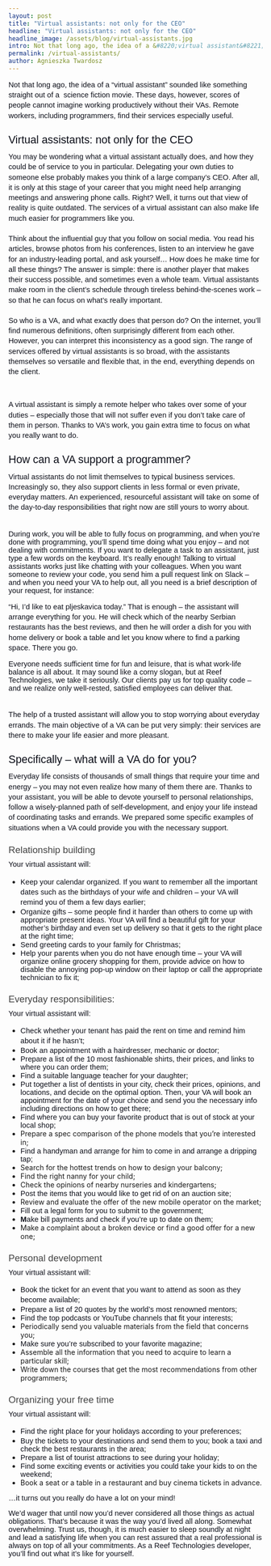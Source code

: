 ```yaml
---
layout: post
title: "Virtual assistants: not only for the CEO"
headline: "Virtual assistants: not only for the CEO"
headline_image: /assets/blog/virtual-assistants.jpg
intro: Not that long ago, the idea of a &#8220;virtual assistant&#8221; sounded like something straight out of a&nbsp; science fiction movie. These days, however, scores of people cannot imagine working productively without their VAs. Remote workers, including programmers, find their services especially useful.
permalink: /virtual-assistants/
author: Agnieszka Twardosz
---
```

<p dir="ltr" style="line-height: 1.38; margin-top: 0pt; margin-bottom: 0pt;"><span style="font-size: 11pt; font-family: Arial; color: #0e101a; background-color: transparent; font-weight: 400; font-style: normal; font-variant: normal; text-decoration: none; vertical-align: baseline; white-space: pre-wrap;">Not that long ago, the idea of a &#8220;virtual assistant&#8221; sounded like something straight out of a&nbsp; science fiction movie. These days, however, scores of people cannot imagine working productively without their VAs. Remote workers, including programmers, find their services especially useful.</span></p>
<h2 dir="ltr" style="line-height: 1.38; margin-top: 18pt; margin-bottom: 6pt;"><span style="font-size: 16pt; font-family: Arial; color: #0e101a; background-color: transparent; font-weight: 400; font-style: normal; font-variant: normal; text-decoration: none; vertical-align: baseline; white-space: pre-wrap;">Virtual assistants: not only for the CEO</span></h2>
<p dir="ltr" style="line-height: 1.38; margin-top: 0pt; margin-bottom: 0pt;"><span style="font-size: 11pt; font-family: Arial; color: #0e101a; background-color: transparent; font-weight: 400; font-style: normal; font-variant: normal; text-decoration: none; vertical-align: baseline; white-space: pre-wrap;">You may be wondering what a virtual assistant actually does, and how they could be of service to you in particular. Delegating your own duties to someone else probably makes you think of a large company&#8217;s CEO. After all, it is only at this stage of your career that you might need help arranging meetings and answering phone calls. Right? Well, it turns out that view of reality is quite outdated. </span><span style="font-size: 11pt; font-family: Arial; color: #0e101a; background-color: transparent; font-style: normal; font-variant: normal; text-decoration: none; vertical-align: baseline; white-space: pre-wrap;">The services of a virtual assistant can also make life much easier for programmers like you.</span></p>
<p dir="ltr" style="line-height: 1.38; margin-top: 0pt; margin-bottom: 0pt;"><span style="font-size: 11pt; font-family: Arial; color: #0e101a; background-color: transparent; font-weight: 400; font-style: normal; font-variant: normal; text-decoration: none; vertical-align: baseline; white-space: pre-wrap;">&nbsp;</span></p>
<p dir="ltr" style="line-height: 1.38; margin-top: 0pt; margin-bottom: 0pt;"><span style="font-size: 11pt; font-family: Arial; color: #0e101a; background-color: transparent; font-weight: 400; font-style: normal; font-variant: normal; text-decoration: none; vertical-align: baseline; white-space: pre-wrap;">Think about the influential guy that you follow on social media. You read his articles, browse photos from his conferences, listen to an interview he gave for an industry-leading portal, and ask yourself&#8230; How does he make time for all these things? </span><span style="font-size: 11pt; font-family: Arial; color: #0e101a; background-color: transparent; font-style: normal; font-variant: normal; text-decoration: none; vertical-align: baseline; white-space: pre-wrap;">The answer is simple: there is another player that makes their success possible, and sometimes even a whole team.</span><span style="font-size: 11pt; font-family: Arial; color: #0e101a; background-color: transparent; font-weight: 400; font-style: normal; font-variant: normal; text-decoration: none; vertical-align: baseline; white-space: pre-wrap;"> Virtual assistants make room in the client&#8217;s schedule through tireless behind-the-scenes work – so that he can focus on what&#8217;s really important.</span></p>
<p dir="ltr" style="line-height: 1.38; margin-top: 0pt; margin-bottom: 0pt;"><span style="font-size: 11pt; font-family: Arial; color: #0e101a; background-color: transparent; font-weight: 400; font-style: normal; font-variant: normal; text-decoration: none; vertical-align: baseline; white-space: pre-wrap;">&nbsp;</span></p>
<p dir="ltr" style="line-height: 1.38; margin-top: 0pt; margin-bottom: 0pt;"><span style="font-size: 11pt; font-family: Arial; color: #0e101a; background-color: transparent; font-weight: 400; font-style: normal; font-variant: normal; text-decoration: none; vertical-align: baseline; white-space: pre-wrap;">So who is a VA, and what exactly does that person do? On the internet, you&#8217;ll find numerous definitions, often surprisingly different from each other. However, you can interpret this inconsistency as a good sign. The range of services offered by virtual assistants is so broad, with the assistants themselves so versatile and flexible that, in the end, everything depends on the client.</span></p>
<p><b style="font-weight: normal;">&nbsp;</b></p>
<p dir="ltr" style="line-height: 1.38; margin-top: 0pt; margin-bottom: 0pt;"><span style="font-size: 11pt; font-family: Arial; color: #0e101a; background-color: transparent; font-style: normal; font-variant: normal; text-decoration: none; vertical-align: baseline; white-space: pre-wrap;">A virtual assistant is simply a remote helper who takes over some of your duties &#8211; especially those that will not suffer even if you don&#8217;t take care of them in person.</span><span style="font-size: 11pt; font-family: Arial; color: #0e101a; background-color: transparent; font-weight: 400; font-style: normal; font-variant: normal; text-decoration: none; vertical-align: baseline; white-space: pre-wrap;"> Thanks to VA&#8217;s work, you gain extra time to focus on what you really want to do.</span></p>
<h2 dir="ltr" style="line-height: 1.38; margin-top: 18pt; margin-bottom: 6pt;"><span style="font-size: 16pt; font-family: Arial; color: #0e101a; background-color: transparent; font-weight: 400; font-style: normal; font-variant: normal; text-decoration: none; vertical-align: baseline; white-space: pre-wrap;">How can a VA support a programmer?</span></h2>
<p dir="ltr" style="line-height: 1.38; margin-top: 0pt; margin-bottom: 0pt;"><span style="font-size: 11pt; font-family: Arial; color: #0e101a; background-color: transparent; font-weight: 400; font-style: normal; font-variant: normal; text-decoration: none; vertical-align: baseline; white-space: pre-wrap;">Virtual assistants do not limit themselves to typical business services. Increasingly so, they also support clients in less formal or even private, everyday matters. </span><span style="font-size: 11pt; font-family: Arial; color: #0e101a; background-color: transparent; font-style: normal; font-variant: normal; text-decoration: none; vertical-align: baseline; white-space: pre-wrap;">An experienced, resourceful assistant will take on some of the day-to-day responsibilities that right now are still yours to worry about.</span></p>
<p dir="ltr" style="line-height: 1.38; margin-top: 0pt; margin-bottom: 0pt;"><span style="font-size: 11pt; font-family: Arial; color: #0e101a; background-color: transparent; font-weight: 400; font-style: normal; font-variant: normal; text-decoration: none; vertical-align: baseline; white-space: pre-wrap;">&nbsp;</span></p>
<p><span style="font-size: 11pt; font-family: Arial; color: #0e101a; background-color: transparent; font-variant-numeric: normal; font-variant-east-asian: normal; vertical-align: baseline; white-space: pre-wrap;">During work, you will be able to fully focus on programming, and when you&#8217;re done with programming, you&#8217;ll spend time doing what you enjoy &#8211; and not dealing with commitments. If you want to delegate a task to an assistant, just type a few words on the keyboard. It&#8217;s really enough! </span><span style="font-size: 11pt; font-family: Arial; color: #0e101a; background-color: transparent; font-variant-numeric: normal; font-variant-east-asian: normal; vertical-align: baseline; white-space: pre-wrap;">Talking to virtual assistants works just like chatting with your colleagues.</span><span style="font-size: 11pt; font-family: Arial; color: #0e101a; background-color: transparent; font-variant-numeric: normal; font-variant-east-asian: normal; vertical-align: baseline; white-space: pre-wrap;"> When you want someone to review your code, you send him a pull request link on Slack &#8211; and when you need your VA to help out, all you need is a brief description of your request, for instance: </span></p>
<p dir="ltr" style="line-height: 1.38; margin-top: 0pt; margin-bottom: 0pt;"><span style="font-size: 11pt; font-family: Arial; color: #0e101a; background-color: transparent; font-weight: 400; font-style: normal; font-variant: normal; text-decoration: none; vertical-align: baseline; white-space: pre-wrap;">&#8220;Hi, I&#8217;d like to eat pljeskavica today.&#8221; That is enough &#8211; the assistant will arrange everything for you. He will check which of the nearby Serbian restaurants has the best reviews, and then he will order a dish for you with home delivery or book a table and let you know where to find a parking space. There you go.&nbsp;</span></p>
<p><span style="background-color: transparent; word-spacing: normal; font-size: 11pt; font-family: Arial; color: #0e101a; font-variant-numeric: normal; font-variant-east-asian: normal; vertical-align: baseline; white-space: pre-wrap;">Everyone needs sufficient time for fun and leisure, that is what work-life balance is all about.</span><span style="background-color: transparent; word-spacing: normal; font-size: 11pt; font-family: Arial; color: #0e101a; font-variant-numeric: normal; font-variant-east-asian: normal; vertical-align: baseline; white-space: pre-wrap;"> It may sound like a corny slogan, but at Reef Technologies, we take it seriously. Our clients pay us for top quality code &#8211; and we realize only well-rested, satisfied employees can deliver that.</span></p>
<p dir="ltr" style="line-height: 1.38; margin-top: 0pt; margin-bottom: 0pt;"><span style="font-size: 11pt; font-family: Arial; color: #0e101a; background-color: transparent; font-weight: 400; font-style: normal; font-variant: normal; text-decoration: none; vertical-align: baseline; white-space: pre-wrap;">&nbsp;</span></p>
<p dir="ltr" style="line-height: 1.38; margin-top: 0pt; margin-bottom: 0pt;"><span style="font-size: 11pt; font-family: Arial; color: #0e101a; background-color: transparent; font-weight: 400; font-style: normal; font-variant: normal; text-decoration: none; vertical-align: baseline; white-space: pre-wrap;">The help of a trusted assistant will allow you to stop worrying about everyday errands. </span><span style="font-size: 11pt; font-family: Arial; color: #0e101a; background-color: transparent; font-style: normal; font-variant: normal; text-decoration: none; vertical-align: baseline; white-space: pre-wrap;">The main objective of a VA can be put very simply: their services are there to make your life easier and more pleasant.</span></p>
<h2 dir="ltr" style="line-height: 1.38; margin-top: 18pt; margin-bottom: 6pt;"><span style="font-size: 16pt; font-family: Arial; color: #0e101a; background-color: transparent; font-weight: 400; font-style: normal; font-variant: normal; text-decoration: none; vertical-align: baseline; white-space: pre-wrap;">Specifically – what will a VA do for you?</span></h2>
<p dir="ltr" style="line-height: 1.38; margin-top: 0pt; margin-bottom: 0pt;"><span style="font-size: 11pt; font-family: Arial; color: #0e101a; background-color: transparent; font-style: normal; font-variant: normal; text-decoration: none; vertical-align: baseline; white-space: pre-wrap;">Everyday life consists of thousands of small things that require your time and energy</span><span style="font-size: 11pt; font-family: Arial; color: #0e101a; background-color: transparent; font-weight: 400; font-style: normal; font-variant: normal; text-decoration: none; vertical-align: baseline; white-space: pre-wrap;"> &#8211; you may not even realize how many of them there are. Thanks to your assistant, you will be able to devote yourself to personal relationships, follow a wisely-planned path of self-development, and enjoy your life instead of coordinating tasks and errands. We prepared some </span><span style="font-size: 11pt; font-family: Arial; color: #0e101a; background-color: transparent; font-style: normal; font-variant: normal; text-decoration: none; vertical-align: baseline; white-space: pre-wrap;">specific examples</span><span style="font-size: 11pt; font-family: Arial; color: #0e101a; background-color: transparent; font-weight: 400; font-style: normal; font-variant: normal; text-decoration: none; vertical-align: baseline; white-space: pre-wrap;"> of situations when a VA could provide you with the necessary support.</span></p>
<h3 dir="ltr" style="line-height: 1.38; margin-top: 16pt; margin-bottom: 4pt;"><span style="font-size: 13.999999999999998pt; font-family: Arial; color: #434343; background-color: transparent; font-weight: 400; font-style: normal; font-variant: normal; text-decoration: none; vertical-align: baseline; white-space: pre-wrap;">Relationship building</span></h3>
<p dir="ltr" style="line-height: 1.38; margin-top: 0pt; margin-bottom: 0pt;"><span style="font-size: 11pt; font-family: Arial; color: #0e101a; background-color: transparent; font-style: normal; font-variant: normal; text-decoration: none; vertical-align: baseline; white-space: pre-wrap;">Your virtual assistant will:</span></p>
<ul>
	<li dir="ltr" style="line-height: 1.38;"><span style="font-size: 11pt; font-family: Arial; color: #0e101a; background-color: transparent; font-style: normal; font-variant: normal; text-decoration: none; vertical-align: baseline; white-space: pre-wrap;">Keep your calendar organized.</span><span style="font-size: 11pt; font-family: Arial; color: #0e101a; background-color: transparent; font-weight: 400; font-style: normal; font-variant: normal; text-decoration: none; vertical-align: baseline; white-space: pre-wrap;"> If you want to remember all the important dates such as the birthdays of your wife and children &#8211; your VA will remind you of them a few days earlier;</span></li>
	<li dir="ltr"><span style="font-size: 11pt; font-family: Arial; color: #0e101a; background-color: transparent; font-style: normal; font-variant: normal; text-decoration: none; vertical-align: baseline; white-space: pre-wrap;">Organize gifts</span><span style="font-size: 11pt; font-family: Arial; color: #0e101a; background-color: transparent; font-weight: 400; font-style: normal; font-variant: normal; text-decoration: none; vertical-align: baseline; white-space: pre-wrap;"> &#8211; some people find it harder than others to come up with appropriate present ideas. Your VA will find a beautiful gift for your mother&#8217;s birthday and even set up delivery so that it gets to the right place at the right time;</span></li>
	<li dir="ltr"><span style="background-color: transparent; color: #0e101a; font-family: Arial; font-size: 11pt; white-space: pre-wrap;">Send greeting cards to your family for Christmas;</span></li>
	<li dir="ltr"><span style="font-size: 11pt; font-family: Arial; color: #0e101a; background-color: transparent; font-style: normal; font-variant: normal; text-decoration: none; vertical-align: baseline; white-space: pre-wrap;">Help your parents when you do not have enough time</span><span style="font-size: 11pt; font-family: Arial; color: #0e101a; background-color: transparent; font-weight: 400; font-style: normal; font-variant: normal; text-decoration: none; vertical-align: baseline; white-space: pre-wrap;"> &#8211; your VA will organize online grocery shopping for them, provide advice on how to disable the annoying pop-up window on their laptop or call the appropriate technician to fix it;</span></li>
</ul>
<h3 dir="ltr" style="line-height: 1.38; margin-top: 16pt; margin-bottom: 4pt;"><span style="font-size: 13.999999999999998pt; font-family: Arial; color: #434343; background-color: transparent; font-weight: 400; font-style: normal; font-variant: normal; text-decoration: none; vertical-align: baseline; white-space: pre-wrap;">Everyday responsibilities:</span></h3>
<p dir="ltr" style="line-height: 1.38; margin-top: 0pt; margin-bottom: 0pt;"><span style="font-size: 11pt; font-family: Arial; color: #0e101a; background-color: transparent; font-style: normal; font-variant: normal; text-decoration: none; vertical-align: baseline; white-space: pre-wrap;">Your virtual assistant will:</span></p>
<ul>
	<li dir="ltr" style="line-height: 1.38;"><span style="font-size: 11pt; font-family: Arial; color: #0e101a; background-color: transparent; font-style: normal; font-variant: normal; text-decoration: none; vertical-align: baseline; white-space: pre-wrap;">Check whether your tenant has paid the rent on time</span><span style="font-size: 11pt; font-family: Arial; color: #0e101a; background-color: transparent; font-weight: 400; font-style: normal; font-variant: normal; text-decoration: none; vertical-align: baseline; white-space: pre-wrap;"> and remind him about it if he hasn&#8217;t;</span></li>
	<li dir="ltr"><span style="background-color: transparent; color: #0e101a; font-family: Arial; font-size: 11pt; white-space: pre-wrap;">Book an appointment with a hairdresser, mechanic or doctor;</span></li>
	<li dir="ltr"><span style="font-size: 11pt; font-family: Arial; color: #0e101a; background-color: transparent; font-style: normal; font-variant: normal; text-decoration: none; vertical-align: baseline; white-space: pre-wrap;">Prepare a list of the 10 most fashionable shirts</span><span style="font-size: 11pt; font-family: Arial; color: #0e101a; background-color: transparent; font-weight: 400; font-style: normal; font-variant: normal; text-decoration: none; vertical-align: baseline; white-space: pre-wrap;">, their prices, and links to where you can order them;</span></li>
	<li dir="ltr"><span style="background-color: transparent; color: #0e101a; font-family: Arial; font-size: 11pt; white-space: pre-wrap;">Find a suitable language teacher for your daughter;</span></li>
	<li dir="ltr"><span style="font-size: 11pt; font-family: Arial; color: #0e101a; background-color: transparent; font-style: normal; font-variant: normal; text-decoration: none; vertical-align: baseline; white-space: pre-wrap;">Put together a list of dentists in your city</span><span style="font-size: 11pt; font-family: Arial; color: #0e101a; background-color: transparent; font-weight: 400; font-style: normal; font-variant: normal; text-decoration: none; vertical-align: baseline; white-space: pre-wrap;">, check their prices, opinions, and locations, and decide on the optimal option. Then, your VA will book an appointment for the date of your choice and send you the necessary info including directions on how to get there;</span></li>
	<li dir="ltr"><span style="font-size: 11pt; font-family: Arial; color: #0e101a; background-color: transparent; font-style: normal; font-variant: normal; text-decoration: none; vertical-align: baseline; white-space: pre-wrap;">Find where you can buy your favorite product </span><span style="font-size: 11pt; font-family: Arial; color: #0e101a; background-color: transparent; font-weight: 400; font-style: normal; font-variant: normal; text-decoration: none; vertical-align: baseline; white-space: pre-wrap;">that is out of stock at your local shop;</span></li>
	<li dir="ltr">Prepare a spec comparison of the phone models that you&#8217;re interested in;</li>
	<li dir="ltr"><span style="font-size: 11pt; font-family: Arial; color: #0e101a; background-color: transparent; font-style: normal; font-variant: normal; text-decoration: none; vertical-align: baseline; white-space: pre-wrap;">Find a handyman</span><span style="font-size: 11pt; font-family: Arial; color: #0e101a; background-color: transparent; font-weight: 400; font-style: normal; font-variant: normal; text-decoration: none; vertical-align: baseline; white-space: pre-wrap;"> and arrange for him to come in and arrange a dripping tap;</span></li>
	<li dir="ltr">Search for the hottest trends on how to design your balcony;</li>
	<li dir="ltr">Find the right nanny for your child;</li>
	<li dir="ltr">Check the opinions of nearby nurseries and kindergartens;</li>
	<li dir="ltr"><span style="font-size: 11pt; font-family: Arial; color: #0e101a; background-color: transparent; font-style: normal; font-variant: normal; text-decoration: none; vertical-align: baseline; white-space: pre-wrap;">Post the items that you would like to get rid of on an auction site</span><span style="font-size: 11pt; font-family: Arial; color: #0e101a; background-color: transparent; font-weight: 400; font-style: normal; font-variant: normal; text-decoration: none; vertical-align: baseline; white-space: pre-wrap;">;</span></li>
	<li dir="ltr">Review and evaluate the offer of the new mobile operator on the market;</li>
	<li dir="ltr"><span style="font-size: 11pt; font-family: Arial; color: #0e101a; background-color: transparent; font-style: normal; font-variant: normal; text-decoration: none; vertical-align: baseline; white-space: pre-wrap;">Fill out a legal form</span><span style="font-size: 11pt; font-family: Arial; color: #0e101a; background-color: transparent; font-weight: 400; font-style: normal; font-variant: normal; text-decoration: none; vertical-align: baseline; white-space: pre-wrap;"> for you to submit to the government;</span></li>
	<li dir="ltr"><span style="font-size: 11pt; font-family: Arial; color: #0e101a; background-color: transparent; font-weight: 400; font-style: normal; font-variant: normal; text-decoration: none; vertical-align: baseline; white-space: pre-wrap;"><strong>M</strong></span><span style="font-size: 11pt; font-family: Arial; color: #0e101a; background-color: transparent; font-style: normal; font-variant: normal; text-decoration: none; vertical-align: baseline; white-space: pre-wrap;">ake bill payments and check if you&#8217;re up to date on them</span><span style="font-size: 11pt; font-family: Arial; color: #0e101a; background-color: transparent; font-weight: 400; font-style: normal; font-variant: normal; text-decoration: none; vertical-align: baseline; white-space: pre-wrap;">;</span></li>
	<li dir="ltr">Make a complaint about a broken device or find a good offer for a new one;</li>
</ul>
<h3 dir="ltr" style="line-height: 1.38; margin-top: 16pt; margin-bottom: 4pt;"><span style="font-size: 13.999999999999998pt; font-family: Arial; color: #434343; background-color: transparent; font-weight: 400; font-style: normal; font-variant: normal; text-decoration: none; vertical-align: baseline; white-space: pre-wrap;">Personal development</span></h3>
<p dir="ltr" style="line-height: 1.38; margin-top: 0pt; margin-bottom: 0pt;"><span style="font-size: 11pt; font-family: Arial; color: #0e101a; background-color: transparent; font-style: normal; font-variant: normal; text-decoration: none; vertical-align: baseline; white-space: pre-wrap;">Your virtual assistant will:</span></p>
<ul>
	<li dir="ltr" style="line-height: 1.38;"><span style="font-size: 11pt; font-family: Arial; color: #0e101a; background-color: transparent; font-style: normal; font-variant: normal; text-decoration: none; vertical-align: baseline; white-space: pre-wrap;">Book the ticket for an event</span><span style="font-size: 11pt; font-family: Arial; color: #0e101a; background-color: transparent; font-weight: 400; font-style: normal; font-variant: normal; text-decoration: none; vertical-align: baseline; white-space: pre-wrap;"> that you want to attend as soon as they become available;</span></li>
	<li dir="ltr"><span style="background-color: transparent; color: #0e101a; font-family: Arial; font-size: 11pt; white-space: pre-wrap;">Prepare a list of 20 quotes by the world&#8217;s most renowned mentors;</span></li>
	<li dir="ltr"><span style="background-color: transparent; color: #0e101a; font-family: Arial; font-size: 11pt; white-space: pre-wrap;">Find the top podcasts or YouTube channels that fit your interests;</span></li>
	<li dir="ltr">Periodically send you valuable materials from the field that concerns you;</li>
	<li dir="ltr"><span style="font-size: 11pt; font-family: Arial; color: #0e101a; background-color: transparent; font-style: normal; font-variant: normal; text-decoration: none; vertical-align: baseline; white-space: pre-wrap;">Make sure you&#8217;re subscribed to your favorite magazine</span><span style="font-size: 11pt; font-family: Arial; color: #0e101a; background-color: transparent; font-weight: 400; font-style: normal; font-variant: normal; text-decoration: none; vertical-align: baseline; white-space: pre-wrap;">;</span></li>
	<li dir="ltr">Assemble all the information that you need to acquire to learn a particular skill;</li>
	<li dir="ltr">Write down the courses that get the most recommendations from other programmers;</li>
</ul>
<h3 dir="ltr" style="line-height: 1.38; margin-top: 16pt; margin-bottom: 4pt;"><span style="font-size: 13.999999999999998pt; font-family: Arial; color: #434343; background-color: transparent; font-weight: 400; font-style: normal; font-variant: normal; text-decoration: none; vertical-align: baseline; white-space: pre-wrap;">Organizing your free time</span></h3>
<p dir="ltr" style="line-height: 1.38; margin-top: 0pt; margin-bottom: 0pt;"><span style="font-size: 11pt; font-family: Arial; color: #0e101a; background-color: transparent; font-style: normal; font-variant: normal; text-decoration: none; vertical-align: baseline; white-space: pre-wrap;">Your virtual assistant will:</span></p>
<ul>
	<li dir="ltr" style="line-height: 1.38;"><span style="font-size: 11pt; font-family: Arial; color: #0e101a; background-color: transparent; font-weight: 400; font-style: normal; font-variant: normal; text-decoration: none; vertical-align: baseline; white-space: pre-wrap;">Find the right place for your holidays according to your preferences;</span></li>
	<li dir="ltr"><span style="font-size: 11pt; font-family: Arial; color: #0e101a; background-color: transparent; font-style: normal; font-variant: normal; text-decoration: none; vertical-align: baseline; white-space: pre-wrap;">Buy the tickets to your destinations</span><span style="font-size: 11pt; font-family: Arial; color: #0e101a; background-color: transparent; font-weight: 400; font-style: normal; font-variant: normal; text-decoration: none; vertical-align: baseline; white-space: pre-wrap;"> and send them to you; book a taxi and check the best restaurants in the area;</span></li>
	<li dir="ltr"><span style="background-color: transparent; color: #0e101a; font-family: Arial; font-size: 11pt; white-space: pre-wrap;">Prepare a list of tourist attractions to see during your holiday;</span></li>
	<li dir="ltr"><span style="font-size: 11pt; font-family: Arial; color: #0e101a; background-color: transparent; font-style: normal; font-variant: normal; text-decoration: none; vertical-align: baseline; white-space: pre-wrap;">Find some exciting events or activities</span><span style="font-size: 11pt; font-family: Arial; color: #0e101a; background-color: transparent; font-weight: 400; font-style: normal; font-variant: normal; text-decoration: none; vertical-align: baseline; white-space: pre-wrap;"> you could take your kids to on the weekend;</span></li>
	<li dir="ltr">Book a seat or a table in a restaurant and buy cinema tickets in advance.</li>
</ul>
<p><span style="background-color: transparent; color: #0e101a; font-family: Arial; font-size: 11pt; white-space: pre-wrap; word-spacing: normal;">&#8230;it turns out you really do have a lot on your mind!</span></p>
<p><span style="background-color: transparent; word-spacing: normal; font-size: 11pt; font-family: Arial; color: #0e101a; font-variant-numeric: normal; font-variant-east-asian: normal; vertical-align: baseline; white-space: pre-wrap;">We&#8217;d wager that until now you&#8217;d never considered all those things as actual obligations. That&#8217;s because it was the way you’d lived all along. Somewhat overwhelming. Trust us, though,</span><span style="background-color: transparent; word-spacing: normal; font-size: 11pt; font-family: Arial; color: #0e101a; font-variant-numeric: normal; font-variant-east-asian: normal; vertical-align: baseline; white-space: pre-wrap;"> it is much easier to sleep soundly at night and lead a satisfying life when you can rest assured that a real professional is always on top of all your commitments</span><span style="background-color: transparent; word-spacing: normal; font-size: 11pt; font-family: Arial; color: #0e101a; font-variant-numeric: normal; font-variant-east-asian: normal; vertical-align: baseline; white-space: pre-wrap;">. As a Reef Technologies developer, you&#8217;ll find out what it&#8217;s like for yourself.</span></p>
<p></p>
